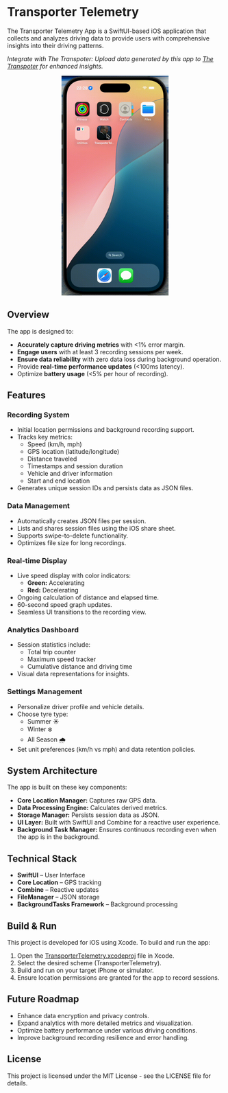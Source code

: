 # Transporter Telemetry

The Transporter Telemetry App is a SwiftUI-based iOS application that collects and analyzes driving data to provide users with comprehensive insights into their driving patterns.

*Integrate with The Transpoter: Upload data generated by this app to [The Transpoter](https://github.com/denizardaslan/the-transporter) for enhanced insights.*

<div align="center">
  <img src="transporter-telemetry.gif" alt="Transporter Telemetry" width="250" />
</div>

## Overview

The app is designed to:
- **Accurately capture driving metrics** with <1% error margin.
- **Engage users** with at least 3 recording sessions per week.
- **Ensure data reliability** with zero data loss during background operation.
- Provide **real-time performance updates** (<100ms latency).
- Optimize **battery usage** (<5% per hour of recording).

## Features

### Recording System
- Initial location permissions and background recording support.
- Tracks key metrics:
  - Speed (km/h, mph)
  - GPS location (latitude/longitude)
  - Distance traveled
  - Timestamps and session duration
  - Vehicle and driver information
  - Start and end location
- Generates unique session IDs and persists data as JSON files.

### Data Management
- Automatically creates JSON files per session.
- Lists and shares session files using the iOS share sheet.
- Supports swipe-to-delete functionality.
- Optimizes file size for long recordings.

### Real-time Display
- Live speed display with color indicators:
  - **Green:** Accelerating
  - **Red:** Decelerating
- Ongoing calculation of distance and elapsed time.
- 60-second speed graph updates.
- Seamless UI transitions to the recording view.

### Analytics Dashboard
- Session statistics include:
  - Total trip counter
  - Maximum speed tracker
  - Cumulative distance and driving time
- Visual data representations for insights.

### Settings Management
- Personalize driver profile and vehicle details.
- Choose tyre type:
  - Summer ☀️
  - Winter ❄️
  - All Season 🌧️
- Set unit preferences (km/h vs mph) and data retention policies.

## System Architecture

The app is built on these key components:

- **Core Location Manager:** Captures raw GPS data.
- **Data Processing Engine:** Calculates derived metrics.
- **Storage Manager:** Persists session data as JSON.
- **UI Layer:** Built with SwiftUI and Combine for a reactive user experience.
- **Background Task Manager:** Ensures continuous recording even when the app is in the background.


## Technical Stack
- **SwiftUI** – User Interface
- **Core Location** – GPS tracking
- **Combine** – Reactive updates
- **FileManager** – JSON storage
- **BackgroundTasks Framework** – Background processing

## Build & Run

This project is developed for iOS using Xcode. To build and run the app:
1. Open the [TransporterTelemetry.xcodeproj](TransporterTelemetry.xcodeproj) file in Xcode.
2. Select the desired scheme (TransporterTelemetry).
3. Build and run on your target iPhone or simulator.
4. Ensure location permissions are granted for the app to record sessions.

## Future Roadmap
- Enhance data encryption and privacy controls.
- Expand analytics with more detailed metrics and visualization.
- Optimize battery performance under various driving conditions.
- Improve background recording resilience and error handling.

## License

This project is licensed under the MIT License - see the LICENSE file for details.